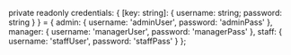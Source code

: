private readonly credentials: { [key: string]: { username: string; password: string } } = {
  admin: { username: 'adminUser', password: 'adminPass' },
  manager: { username: 'managerUser', password: 'managerPass' },
  staff: { username: 'staffUser', password: 'staffPass' }
};